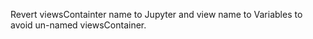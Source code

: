 Revert viewsContainter name to Jupyter and view name to Variables to avoid un-named viewsContainer.
